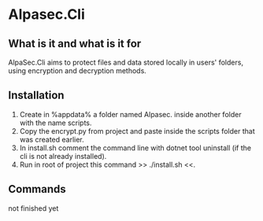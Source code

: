 # Alpasec.Cli

## What is it and what is it for

AlpaSec.Cli aims to protect files and data stored locally in users' folders, using encryption and decryption methods.

## Installation

                
1. Create in %appdata% a folder named Alpasec. inside another folder with the name scripts.
2. Copy the encrypt.py from project and paste inside the scripts folder that was created earlier.
3. In install.sh comment the command line with dotnet tool uninstall (if the cli is not already installed).
4. Run in root of project this command >> ./install.sh <<.
                

## Commands
not finished yet